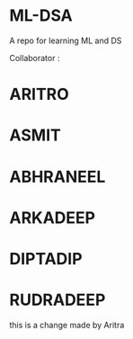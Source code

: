 # ML-DSA
A repo for learning ML and DS

Collaborator :

# ARITRO
# ASMIT
# ABHRANEEL
# ARKADEEP
# DIPTADIP
# RUDRADEEP

this is a change made by Aritra